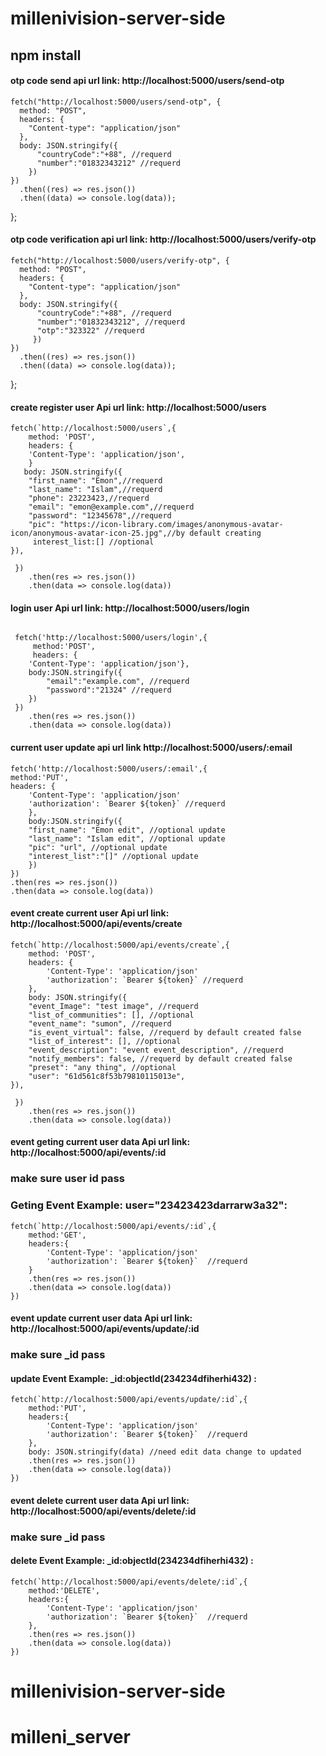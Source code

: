 # millenivision-server-side

## npm install

#### otp code send api url link: http://localhost:5000/users/send-otp

    fetch("http://localhost:5000/users/send-otp", {
      method: "POST",
      headers: {
        "Content-type": "application/json"
      },
      body: JSON.stringify({
          "countryCode":"+88", //requerd
          "number":"01832343212" //requerd
        })
    })
      .then((res) => res.json())
      .then((data) => console.log(data));

};

#### otp code verification api url link: http://localhost:5000/users/verify-otp

    fetch("http://localhost:5000/users/verify-otp", {
      method: "POST",
      headers: {
        "Content-type": "application/json"
      },
      body: JSON.stringify({
          "countryCode":"+88", //requerd
          "number":"01832343212", //requerd
          "otp":"323322" //requerd
         })
    })
      .then((res) => res.json())
      .then((data) => console.log(data));

};

#### create register user Api url link: http://localhost:5000/users

```body pass Data example:
fetch(`http://localhost:5000/users`,{
    method: 'POST',
    headers: {
    'Content-Type': 'application/json',
    }
   body: JSON.stringify({
    "first_name": "Emon",//requerd
    "last_name": "Islam",//requerd
    "phone": 23223423,//requerd
    "email": "emon@example.com",//requerd
    "password": "12345678",//requerd
    "pic": "https://icon-library.com/images/anonymous-avatar-icon/anonymous-avatar-icon-25.jpg",//by default creating
     interest_list:[] //optional
}),

 })
    .then(res => res.json())
    .then(data => console.log(data))

```

#### login user Api url link: http://localhost:5000/users/login

```body pass Data example:

 fetch('http://localhost:5000/users/login',{
     method:'POST',
     headers: {
    'Content-Type': 'application/json'},
    body:JSON.stringify({
        "email":"example.com", //requerd
        "password":"21324" //requerd
    })
 })
    .then(res => res.json())
    .then(data => console.log(data))
```

#### current user update api url link http://localhost:5000/users/:email

```example:
fetch('http://localhost:5000/users/:email',{
method:'PUT',
headers: {
    'Content-Type': 'application/json'
    'authorization': `Bearer ${token}` //requerd
    },
    body:JSON.stringify({
    "first_name": "Emon edit", //optional update
    "last_name": "Islam edit", //optional update
    "pic": "url", //optional update
    "interest_list":"[]" //optional update
    })
})
.then(res => res.json())
.then(data => console.log(data))
```

#### event create current user Api url link: http://localhost:5000/api/events/create

```Creating event Example :
fetch(`http://localhost:5000/api/events/create`,{
    method: 'POST',
    headers: {
        'Content-Type': 'application/json'
        'authorization': `Bearer ${token}` //requerd
    },
    body: JSON.stringify({
    "event_Image": "test image", //requerd
    "list_of_communities": [], //optional
    "event_name": "sumon", //requerd
    "is_event_virtual": false, //requerd by default created false
    "list_of_interest": [], //optional
    "event_description": "event event_description", //requerd
    "notify_members": false, //requerd by default created false
    "preset": "any thing", //optional
    "user": "61d561c8f53b79810115013e",
}),

 })
    .then(res => res.json())
    .then(data => console.log(data))

```

#### event geting current user data Api url link: http://localhost:5000/api/events/:id

### make sure user id pass

### Geting Event Example: user="23423423darrarw3a32":

```
fetch(`http://localhost:5000/api/events/:id`,{
    method:'GET',
    headers:{
        'Content-Type': 'application/json'
        'authorization': `Bearer ${token}`  //requerd
    }
    .then(res => res.json())
    .then(data => console.log(data))
})

```

#### event update current user data Api url link: http://localhost:5000/api/events/update/:id

### make sure \_id pass

#### update Event Example: \_id:objectId(234234dfiherhi432) :

```
fetch(`http://localhost:5000/api/events/update/:id`,{
    method:'PUT',
    headers:{
        'Content-Type': 'application/json'
        'authorization': `Bearer ${token}`  //requerd
    },
    body: JSON.stringify(data) //need edit data change to updated
    .then(res => res.json())
    .then(data => console.log(data))
})

```

#### event delete current user data Api url link: http://localhost:5000/api/events/delete/:id

### make sure \_id pass

#### delete Event Example: \_id:objectId(234234dfiherhi432) :

```
fetch(`http://localhost:5000/api/events/delete/:id`,{
    method:'DELETE',
    headers:{
        'Content-Type': 'application/json'
        'authorization': `Bearer ${token}`  //requerd
    },
    .then(res => res.json())
    .then(data => console.log(data))
})

```

# millenivision-server-side
# milleni_server
